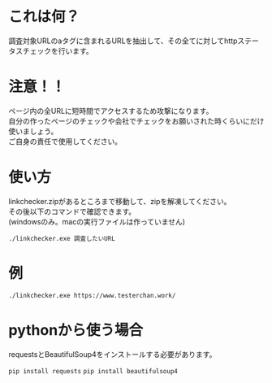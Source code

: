 # これは何？
調査対象URLのaタグに含まれるURLを抽出して、その全てに対してhttpステータスチェックを行います。
  
# 注意！！
ページ内の全URLに短時間でアクセスするため攻撃になります。  
自分の作ったページのチェックや会社でチェックをお願いされた時くらいにだけ使いましょう。  
ご自身の責任で使用してください。  
  
# 使い方
linkchecker.zipがあるところまで移動して、zipを解凍してください。  
その後以下のコマンドで確認できます。  
(windowsのみ。macの実行ファイルは作っていません)   

`./linkchecker.exe 調査したいURL`  
  
# 例
`./linkchecker.exe https://www.testerchan.work/`

# pythonから使う場合
requestsとBeautifulSoup4をインストールする必要があります。 

`pip install requests`
`pip install beautifulsoup4`